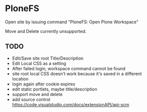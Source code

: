 # PloneFS

Open site by issuing command "PloneFS: Open Plone Workspace"

Move and Delete currently unsupported.

## TODO

* Edit/Save site root Title/Description
* Edit Local CSS as a setting
* After failed login, workspace command cannot be found
* site root local CSS doesn't work because it's saved in a different location
* login again after cookie expires
* edit static portlets, maybe title/description
* support move and delete
* add source control https://code.visualstudio.com/docs/extensionAPI/api-scm